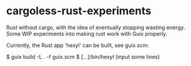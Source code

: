 # cargoless-rust-experiments

Rust without cargo, with the idea of eventually stopping wasting energy.  Some WIP experiments into making rust work with Guix properly.

Currently, the Rust app 'hexyl' can be built, see guix.scm:

$ guix build -L . -f guix.scm
$ [...]/bin/hexyl
(input some lines)